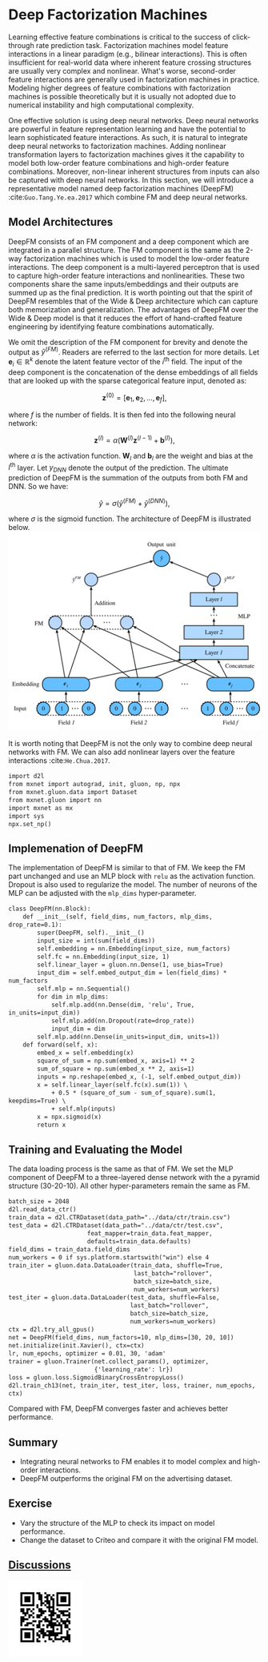 # Deep Factorization Machines

Learning effective feature combinations is critical to the success of click-through rate prediction task. Factorization machines model feature interactions in a linear paradigm (e.g., bilinear interactions). This is often insufficient for real-world data where inherent feature crossing structures are usually very complex and nonlinear. What's worse, second-order feature interactions are generally used in factorization machines in practice. Modeling higher degrees of feature combinations with factorization machines is possible theoretically but it is usually not adopted due to numerical instability and high computational complexity.

One effective solution is using deep neural networks. Deep neural networks are powerful in feature representation learning and have the potential to learn sophisticated feature interactions. As such, it is natural to integrate deep neural networks to factorization machines. Adding nonlinear transformation layers to factorization machines gives it the capability to model both low-order feature combinations and high-order feature combinations. Moreover, non-linear inherent structures from inputs can also be captured with deep neural networks. In this section, we will introduce a representative model named deep factorization machines (DeepFM) :cite:`Guo.Tang.Ye.ea.2017` which combine FM and deep neural networks. 


## Model Architectures 

DeepFM consists of an FM component and a deep component which are integrated in a parallel structure. The FM component is the same as the 2-way factorization machines which is used to model the low-order feature interactions. The deep component is a multi-layered perceptron that is used to capture high-order feature interactions and nonlinearities. These two components share the same inputs/embeddings and their outputs are summed up as the final prediction. It is worth pointing out that the spirit of DeepFM resembles that of the Wide \& Deep architecture which can capture both memorization and generalization. The advantages of DeepFM over the Wide \& Deep model is that it reduces the effort of hand-crafted feature engineering by identifying feature combinations automatically. 

We omit the description of the FM component for brevity and denote the output as $\hat{y}^{(FM)}$. Readers are referred to the last section for more details. Let $\mathbf{e}_i \in \mathbb{R}^{k}$ denote the latent feature vector of the $i^\mathrm{th}$ field.  The input of the deep component is the concatenation of the dense embeddings of all fields that are looked up with the sparse categorical feature input, denoted as:

$$
\mathbf{z}^{(0)}  = [\mathbf{e}_1, \mathbf{e}_2, ..., \mathbf{e}_f],
$$

where $f$ is the number of fields.  It is then fed into the following neural network:

$$
\mathbf{z}^{(l)}  = \alpha(\mathbf{W}^{(l)}\mathbf{z}^{(l-1)} + \mathbf{b}^{(l)}),
$$

where $\alpha$ is the activation function.  $\mathbf{W}_{l}$ and $\mathbf{b}_{l}$ are the weight and bias at the $l^\mathrm{th}$ layer. Let $y_{DNN}$ denote the output of the prediction. The ultimate prediction of DeepFM is the summation of the outputs from both FM and DNN. So we have: 

$$
\hat{y} = \sigma(\hat{y}^{(FM)} + \hat{y}^{(DNN)}),
$$

where $\sigma$ is the sigmoid function. The architecture of DeepFM is illustrated below.
![Illustration of the DeepFM model](../img/rec-deepfm.svg)

It is worth noting that DeepFM is not the only way to combine deep neural networks with FM. We can also add nonlinear layers over the feature interactions :cite:`He.Chua.2017`.

```{.python .input  n=2}
import d2l
from mxnet import autograd, init, gluon, np, npx
from mxnet.gluon.data import Dataset
from mxnet.gluon import nn
import mxnet as mx
import sys
npx.set_np()
```

## Implemenation of DeepFM
The implementation of DeepFM is similar to that of FM. We keep the FM part unchanged and use an MLP block with `relu` as the activation function. Dropout is also used to regularize the model. The number of neurons of the MLP can be adjusted with the `mlp_dims` hyper-parameter.

```{.python .input  n=2}
class DeepFM(nn.Block):
    def __init__(self, field_dims, num_factors, mlp_dims, drop_rate=0.1):
        super(DeepFM, self).__init__()
        input_size = int(sum(field_dims))
        self.embedding = nn.Embedding(input_size, num_factors)
        self.fc = nn.Embedding(input_size, 1)
        self.linear_layer = gluon.nn.Dense(1, use_bias=True)
        input_dim = self.embed_output_dim = len(field_dims) * num_factors
        self.mlp = nn.Sequential()
        for dim in mlp_dims:
            self.mlp.add(nn.Dense(dim, 'relu', True, in_units=input_dim))
            self.mlp.add(nn.Dropout(rate=drop_rate))
            input_dim = dim
        self.mlp.add(nn.Dense(in_units=input_dim, units=1))
    def forward(self, x):
        embed_x = self.embedding(x)
        square_of_sum = np.sum(embed_x, axis=1) ** 2
        sum_of_square = np.sum(embed_x ** 2, axis=1)
        inputs = np.reshape(embed_x, (-1, self.embed_output_dim))
        x = self.linear_layer(self.fc(x).sum(1)) \
            + 0.5 * (square_of_sum - sum_of_square).sum(1, keepdims=True) \
            + self.mlp(inputs)
        x = npx.sigmoid(x)
        return x
```

## Training and Evaluating the Model
The data loading process is the same as that of FM. We set the MLP component of DeepFM to a three-layered dense network with the a pyramid structure (30-20-10). All other hyper-parameters remain the same as FM.

```{.python .input  n=4}
batch_size = 2048
d2l.read_data_ctr()
train_data = d2l.CTRDataset(data_path="../data/ctr/train.csv")
test_data = d2l.CTRDataset(data_path="../data/ctr/test.csv", 
                      feat_mapper=train_data.feat_mapper, 
                      defaults=train_data.defaults)
field_dims = train_data.field_dims
num_workers = 0 if sys.platform.startswith("win") else 4
train_iter = gluon.data.DataLoader(train_data, shuffle=True, 
                                   last_batch="rollover", 
                                   batch_size=batch_size,
                                   num_workers=num_workers)
test_iter = gluon.data.DataLoader(test_data, shuffle=False,
                                  last_batch="rollover",
                                  batch_size=batch_size,
                                  num_workers=num_workers)
ctx = d2l.try_all_gpus()
net = DeepFM(field_dims, num_factors=10, mlp_dims=[30, 20, 10])
net.initialize(init.Xavier(), ctx=ctx)
lr, num_epochs, optimizer = 0.01, 30, 'adam'
trainer = gluon.Trainer(net.collect_params(), optimizer, 
                        {'learning_rate': lr})
loss = gluon.loss.SigmoidBinaryCrossEntropyLoss()
d2l.train_ch13(net, train_iter, test_iter, loss, trainer, num_epochs, ctx)
```

Compared with FM, DeepFM converges faster and achieves better performance.

## Summary 

* Integrating neural networks to FM enables it to model complex and high-order interactions. 
* DeepFM outperforms the original FM on the advertising dataset.

## Exercise
* Vary the structure of the MLP to check its impact on model performance.
* Change the dataset to Criteo and compare it with the original FM model.

## [Discussions](https://discuss.mxnet.io/t/5168)

![](../img/qr_deepfm.svg)
